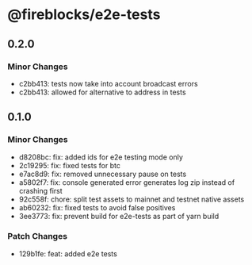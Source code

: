 # @fireblocks/e2e-tests

## 0.2.0

### Minor Changes

- c2bb413: tests now take into account broadcast errors
- c2bb413: allowed for alternative to address in tests

## 0.1.0

### Minor Changes

- d8208bc: fix: added ids for e2e testing mode only
- 2c19295: fix: fixed tests for btc
- e7ac8d9: fix: removed unnecessary pause on tests
- a5802f7: fix: console generated error generates log zip instead of crashing first
- 92c558f: chore: split test assets to mainnet and testnet native assets
- ab60232: fix: fixed tests to avoid false positives
- 3ee3773: fix: prevent build for e2e-tests as part of yarn build

### Patch Changes

- 129b1fe: feat: added e2e tests
